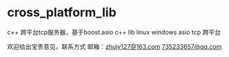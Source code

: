 # cross_platform_lib
c++ 跨平台tcp服务器，基于boost.asio
c++ lib linux windows asio tcp 跨平台



欢迎给出宝贵意见，联系方式
邮箱：zhujy127@163.com
      735233657@qq.com

